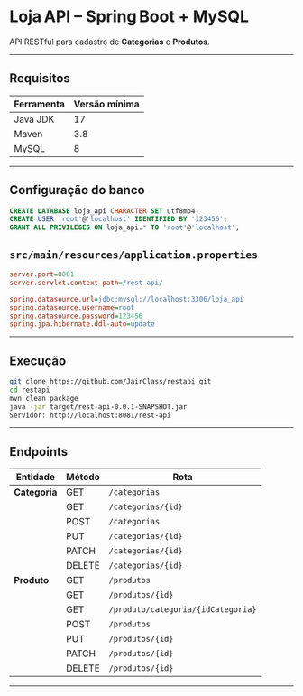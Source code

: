 # Loja API – Spring Boot + MySQL
API RESTful para cadastro de **Categorias** e **Produtos**.

---

## Requisitos
| Ferramenta | Versão mínima |
|------------|---------------|
| Java JDK   | 17 |
| Maven      | 3.8 |
| MySQL      | 8 |

---

## Configuração do banco
```sql
CREATE DATABASE loja_api CHARACTER SET utf8mb4;
CREATE USER 'root'@'localhost' IDENTIFIED BY '123456';
GRANT ALL PRIVILEGES ON loja_api.* TO 'root'@'localhost';
```

## `src/main/resources/application.properties`
```ini
server.port=8081
server.servlet.context-path=/rest-api/

spring.datasource.url=jdbc:mysql://localhost:3306/loja_api
spring.datasource.username=root
spring.datasource.password=123456
spring.jpa.hibernate.ddl-auto=update
```

---

## Execução
```bash
git clone https://github.com/JairClass/restapi.git
cd restapi
mvn clean package
java -jar target/rest-api-0.0.1-SNAPSHOT.jar
Servidor: http://localhost:8081/rest-api
```
---

## Endpoints
| Entidade  | Método | Rota                                       |
|-----------|--------|--------------------------------------------|
| **Categoria** | GET    | `/categorias`                          |
|           | GET    | `/categorias/{id}`                         |
|           | POST   | `/categorias`                              |
|           | PUT    | `/categorias/{id}`                         |
|           | PATCH  | `/categorias/{id}`                         |
|           | DELETE | `/categorias/{id}`                         |
| **Produto**   | GET    | `/produtos`                            |
|           | GET    | `/produtos/{id}`                           |
|           | GET    | `/produto/categoria/{idCategoria}`         |
|           | POST   | `/produtos`                                |
|           | PUT    | `/produtos/{id}`                           |
|           | PATCH  | `/produtos/{id}`                           |
|           | DELETE | `/produtos/{id}`                           |

---

